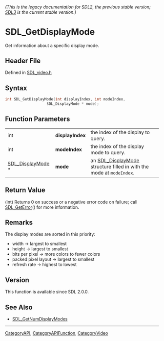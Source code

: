 ###### (This is the legacy documentation for SDL2, the previous stable version; [SDL3](https://wiki.libsdl.org/SDL3/) is the current stable version.)
# SDL_GetDisplayMode

Get information about a specific display mode.

## Header File

Defined in [SDL_video.h](https://github.com/libsdl-org/SDL/blob/SDL2/include/SDL_video.h)

## Syntax

```c
int SDL_GetDisplayMode(int displayIndex, int modeIndex,
                   SDL_DisplayMode * mode);
```

## Function Parameters

|                                      |                  |                                                                                         |
| ------------------------------------ | ---------------- | --------------------------------------------------------------------------------------- |
| int                                  | **displayIndex** | the index of the display to query.                                                      |
| int                                  | **modeIndex**    | the index of the display mode to query.                                                 |
| [SDL_DisplayMode](SDL_DisplayMode) * | **mode**         | an [SDL_DisplayMode](SDL_DisplayMode) structure filled in with the mode at `modeIndex`. |

## Return Value

(int) Returns 0 on success or a negative error code on failure; call
[SDL_GetError](SDL_GetError)() for more information.

## Remarks

The display modes are sorted in this priority:

- width -> largest to smallest
- height -> largest to smallest
- bits per pixel -> more colors to fewer colors
- packed pixel layout -> largest to smallest
- refresh rate -> highest to lowest

## Version

This function is available since SDL 2.0.0.

## See Also

- [SDL_GetNumDisplayModes](SDL_GetNumDisplayModes)

----
[CategoryAPI](CategoryAPI), [CategoryAPIFunction](CategoryAPIFunction), [CategoryVideo](CategoryVideo)

